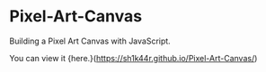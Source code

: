# Pixel-Art-Canvas
Building a Pixel Art Canvas with JavaScript.

You can view it {here.}(https://sh1k44r.github.io/Pixel-Art-Canvas/)
